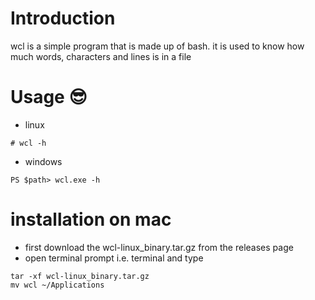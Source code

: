 
# Introduction
wcl is a simple program that is made up of bash. it is used to know how much words, characters and lines is in a file

# Usage 😎
- linux 
```
# wcl -h
```
- windows
```
PS $path> wcl.exe -h
```

# installation on mac
- first download the wcl-linux_binary.tar.gz from the releases page
- open terminal prompt i.e. terminal and type
```
tar -xf wcl-linux_binary.tar.gz
mv wcl ~/Applications
```

